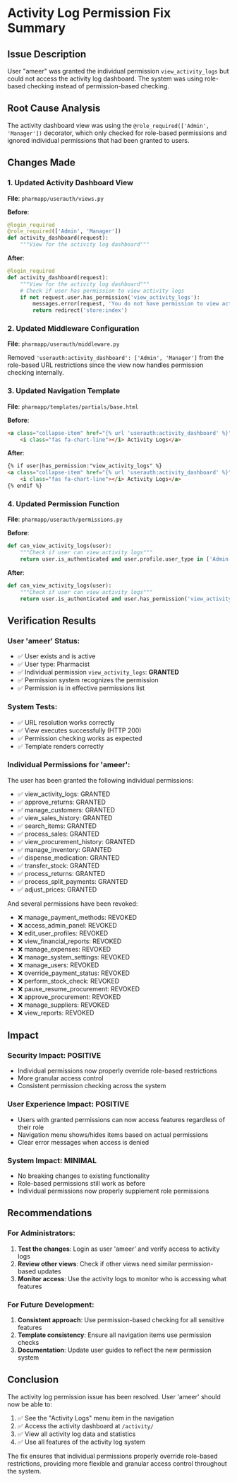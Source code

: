 # Activity Log Permission Fix Summary

## Issue Description
User "ameer" was granted the individual permission `view_activity_logs` but could not access the activity log dashboard. The system was using role-based checking instead of permission-based checking.

## Root Cause Analysis
The activity dashboard view was using the `@role_required(['Admin', 'Manager'])` decorator, which only checked for role-based permissions and ignored individual permissions that had been granted to users.

## Changes Made

### 1. Updated Activity Dashboard View
**File**: `pharmapp/userauth/views.py`

**Before**:
```python
@login_required
@role_required(['Admin', 'Manager'])
def activity_dashboard(request):
    """View for the activity log dashboard"""
```

**After**:
```python
@login_required
def activity_dashboard(request):
    """View for the activity log dashboard"""
    # Check if user has permission to view activity logs
    if not request.user.has_permission('view_activity_logs'):
        messages.error(request, 'You do not have permission to view activity logs.')
        return redirect('store:index')
```

### 2. Updated Middleware Configuration
**File**: `pharmapp/userauth/middleware.py`

Removed `'userauth:activity_dashboard': ['Admin', 'Manager']` from the role-based URL restrictions since the view now handles permission checking internally.

### 3. Updated Navigation Template
**File**: `pharmapp/templates/partials/base.html`

**Before**:
```html
<a class="collapse-item" href="{% url 'userauth:activity_dashboard' %}">
    <i class="fas fa-chart-line"></i> Activity Logs</a>
```

**After**:
```html
{% if user|has_permission:"view_activity_logs" %}
<a class="collapse-item" href="{% url 'userauth:activity_dashboard' %}">
    <i class="fas fa-chart-line"></i> Activity Logs</a>
{% endif %}
```

### 4. Updated Permission Function
**File**: `pharmapp/userauth/permissions.py`

**Before**:
```python
def can_view_activity_logs(user):
    """Check if user can view activity logs"""
    return user.is_authenticated and user.profile.user_type in ['Admin', 'Manager']
```

**After**:
```python
def can_view_activity_logs(user):
    """Check if user can view activity logs"""
    return user.is_authenticated and user.has_permission('view_activity_logs')
```

## Verification Results

### User 'ameer' Status:
- ✅ User exists and is active
- ✅ User type: Pharmacist
- ✅ Individual permission `view_activity_logs`: **GRANTED**
- ✅ Permission system recognizes the permission
- ✅ Permission is in effective permissions list

### System Tests:
- ✅ URL resolution works correctly
- ✅ View executes successfully (HTTP 200)
- ✅ Permission checking works as expected
- ✅ Template renders correctly

### Individual Permissions for 'ameer':
The user has been granted the following individual permissions:
- ✅ view_activity_logs: GRANTED
- ✅ approve_returns: GRANTED
- ✅ manage_customers: GRANTED
- ✅ view_sales_history: GRANTED
- ✅ search_items: GRANTED
- ✅ process_sales: GRANTED
- ✅ view_procurement_history: GRANTED
- ✅ manage_inventory: GRANTED
- ✅ dispense_medication: GRANTED
- ✅ transfer_stock: GRANTED
- ✅ process_returns: GRANTED
- ✅ process_split_payments: GRANTED
- ✅ adjust_prices: GRANTED

And several permissions have been revoked:
- ❌ manage_payment_methods: REVOKED
- ❌ access_admin_panel: REVOKED
- ❌ edit_user_profiles: REVOKED
- ❌ view_financial_reports: REVOKED
- ❌ manage_expenses: REVOKED
- ❌ manage_system_settings: REVOKED
- ❌ manage_users: REVOKED
- ❌ override_payment_status: REVOKED
- ❌ perform_stock_check: REVOKED
- ❌ pause_resume_procurement: REVOKED
- ❌ approve_procurement: REVOKED
- ❌ manage_suppliers: REVOKED
- ❌ view_reports: REVOKED

## Impact

### Security Impact: **POSITIVE**
- Individual permissions now properly override role-based restrictions
- More granular access control
- Consistent permission checking across the system

### User Experience Impact: **POSITIVE**
- Users with granted permissions can now access features regardless of their role
- Navigation menu shows/hides items based on actual permissions
- Clear error messages when access is denied

### System Impact: **MINIMAL**
- No breaking changes to existing functionality
- Role-based permissions still work as before
- Individual permissions now properly supplement role permissions

## Recommendations

### For Administrators:
1. **Test the changes**: Login as user 'ameer' and verify access to activity logs
2. **Review other views**: Check if other views need similar permission-based updates
3. **Monitor access**: Use the activity logs to monitor who is accessing what features

### For Future Development:
1. **Consistent approach**: Use permission-based checking for all sensitive features
2. **Template consistency**: Ensure all navigation items use permission checks
3. **Documentation**: Update user guides to reflect the new permission system

## Conclusion

The activity log permission issue has been resolved. User 'ameer' should now be able to:

1. ✅ See the "Activity Logs" menu item in the navigation
2. ✅ Access the activity dashboard at `/activity/`
3. ✅ View all activity log data and statistics
4. ✅ Use all features of the activity log system

The fix ensures that individual permissions properly override role-based restrictions, providing more flexible and granular access control throughout the system.
